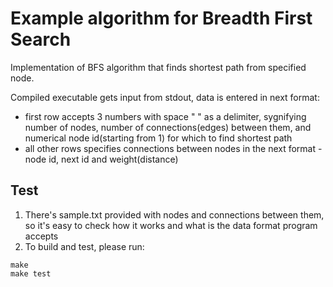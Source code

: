 # Example algorithm for Breadth First Search
Implementation of BFS algorithm that finds shortest path from specified node.

Compiled executable gets input from stdout, data is entered in next format:
* first row accepts 3 numbers with space " " as a delimiter, sygnifying number of nodes, number of connections(edges) between them, and numerical node id(starting from 1) for which to find shortest path
* all other rows specifies connections between nodes in the next format - node id, next id and weight(distance)

## Test
1. There's sample.txt provided with nodes and connections between them, so it's easy to check how it works and what is the data format program accepts
2. To build and test, please run:
```
make
make test
```
